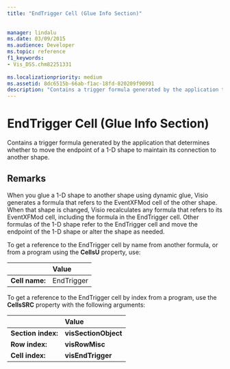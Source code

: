 ```yaml
---
title: "EndTrigger Cell (Glue Info Section)"
 
 
manager: lindalu
ms.date: 03/09/2015
ms.audience: Developer
ms.topic: reference
f1_keywords:
- Vis_DSS.chm82251331
 
ms.localizationpriority: medium
ms.assetid: 8dc6515b-66ab-f1ac-18fd-820209f90991
description: "Contains a trigger formula generated by the application that determines whether to move the endpoint of a 1-D shape to maintain its connection to another shape."
---
```


# EndTrigger Cell (Glue Info Section)

Contains a trigger formula generated by the application that determines whether to move the endpoint of a 1-D shape to maintain its connection to another shape.
  
## Remarks

When you glue a 1-D shape to another shape using dynamic glue, Visio generates a formula that refers to the EventXFMod cell of the other shape. When that shape is changed, Visio recalculates any formula that refers to its EventXFMod cell, including the formula in the EndTrigger cell. Other formulas of the 1-D shape refer to the EndTrigger cell and move the endpoint of the 1-D shape or alter the shape as needed.
  
To get a reference to the EndTrigger cell by name from another formula, or from a program using the **CellsU** property, use: 
  
||Value |
|:-----|:-----|
| **Cell name:**  <br/> | EndTrigger  <br/> |
   
To get a reference to the EndTrigger cell by index from a program, use the **CellsSRC** property with the following arguments: 
  
||Value |
|:-----|:-----|
| **Section index:**  <br/> |**visSectionObject** <br/> |
| **Row index:**  <br/> |**visRowMisc** <br/> |
| **Cell index:**  <br/> |**visEndTrigger** <br/> |
   

